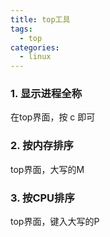 ```yaml
---
title: top工具
tags: 
  - top
categories:
  - linux
---
```


### 1. 显示进程全称

在top界面，按 c 即可

### 2. 按内存排序

top界面，大写的M

### 3. 按CPU排序

top界面，键入大写的P